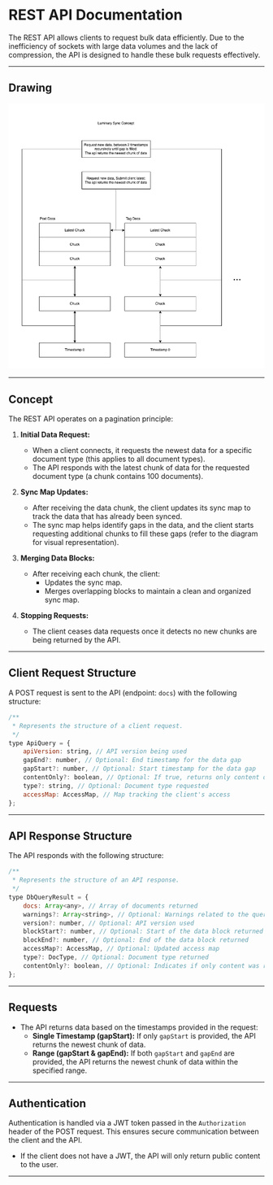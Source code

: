 # REST API Documentation

The REST API allows clients to request bulk data efficiently. Due to the inefficiency of sockets with large data volumes and the lack of compression, the API is designed to handle these bulk requests effectively.

---

## Drawing

![API Workflow Diagram](./docs-api-sync.png)

---

## Concept

The REST API operates on a pagination principle:

1. **Initial Data Request:**

    - When a client connects, it requests the newest data for a specific document type (this applies to all document types).
    - The API responds with the latest chunk of data for the requested document type (a chunk contains 100 documents).

2. **Sync Map Updates:**

    - After receiving the data chunk, the client updates its sync map to track the data that has already been synced.
    - The sync map helps identify gaps in the data, and the client starts requesting additional chunks to fill these gaps (refer to the diagram for visual representation).

3. **Merging Data Blocks:**

    - After receiving each chunk, the client:
        - Updates the sync map.
        - Merges overlapping blocks to maintain a clean and organized sync map.

4. **Stopping Requests:**
    - The client ceases data requests once it detects no new chunks are being returned by the API.

---

## Client Request Structure

A POST request is sent to the API (endpoint: `docs`) with the following structure:

```javascript
/**
 * Represents the structure of a client request.
 */
type ApiQuery = {
    apiVersion: string, // API version being used
    gapEnd?: number, // Optional: End timestamp for the data gap
    gapStart?: number, // Optional: Start timestamp for the data gap
    contentOnly?: boolean, // Optional: If true, returns only content data
    type?: string, // Optional: Document type requested
    accessMap: AccessMap, // Map tracking the client's access
};
```

---

## API Response Structure

The API responds with the following structure:

```javascript
/**
 * Represents the structure of an API response.
 */
type DbQueryResult = {
    docs: Array<any>, // Array of documents returned
    warnings?: Array<string>, // Optional: Warnings related to the query
    version?: number, // Optional: API version used
    blockStart?: number, // Optional: Start of the data block returned
    blockEnd?: number, // Optional: End of the data block returned
    accessMap?: AccessMap, // Optional: Updated access map
    type?: DocType, // Optional: Document type returned
    contentOnly?: boolean, // Optional: Indicates if only content was returned
};
```

---

## Requests

-   The API returns data based on the timestamps provided in the request:
    -   **Single Timestamp (gapStart):** If only `gapStart` is provided, the API returns the newest chunk of data.
    -   **Range (gapStart & gapEnd):** If both `gapStart` and `gapEnd` are provided, the API returns the newest chunk of data within the specified range.

---

## Authentication

Authentication is handled via a JWT token passed in the `Authorization` header of the POST request. This ensures secure communication between the client and the API.

-   If the client does not have a JWT, the API will only return public content to the user.

---
